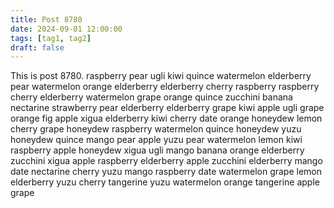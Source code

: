 ```yaml
---
title: Post 8780
date: 2024-09-01 12:00:00
tags: [tag1, tag2]
draft: false
---
```

This is post 8780.
raspberry
pear
ugli
kiwi
quince
watermelon
elderberry
pear
watermelon
orange
elderberry
elderberry
cherry
raspberry
raspberry
cherry
elderberry
watermelon
grape
orange
quince
zucchini
banana
nectarine
strawberry
pear
elderberry
elderberry
grape
kiwi
apple
ugli
grape
orange
fig
apple
xigua
elderberry
kiwi
cherry
date
orange
honeydew
lemon
cherry
grape
honeydew
raspberry
watermelon
quince
honeydew
yuzu
honeydew
quince
mango
pear
apple
yuzu
pear
watermelon
lemon
kiwi
raspberry
apple
honeydew
xigua
ugli
mango
banana
orange
elderberry
zucchini
xigua
apple
raspberry
elderberry
apple
zucchini
elderberry
mango
date
nectarine
cherry
yuzu
mango
raspberry
date
watermelon
grape
lemon
elderberry
yuzu
cherry
tangerine
yuzu
watermelon
orange
tangerine
apple
grape
